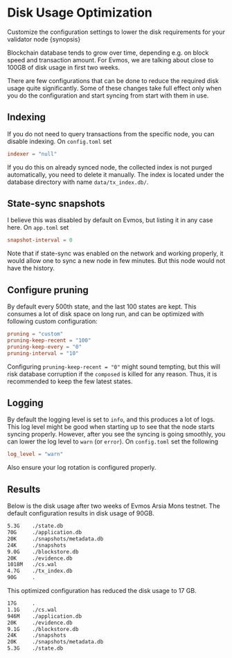 <!--
order: 3
-->

# Disk Usage Optimization

Customize the configuration settings to lower the disk requirements for your validator node {synopsis}

Blockchain database tends to grow over time, depending e.g. on block
speed and transaction amount. For Evmos, we are talking about close to
100GB of disk usage in first two weeks.

There are few configurations that can be done to reduce the required
disk usage quite significantly. Some of these changes take full effect
only when you do the configuration and start syncing from start with
them in use.

## Indexing

If you do not need to query transactions from the specific node, you can
disable indexing. On `config.toml` set

```toml
indexer = "null"
```

If you do this on already synced node, the collected index is not purged
automatically, you need to delete it manually. The index is located
under the database directory with name `data/tx_index.db/`.

## State-sync snapshots

I believe this was disabled by default on Evmos, but listing it in any
case here. On `app.toml` set

```toml
snapshot-interval = 0
```

Note that if state-sync was enabled on the network and working properly,
it would allow one to sync a new node in few minutes. But this node
would not have the history.

## Configure pruning

By default every 500th state, and the last 100 states are kept. This
consumes a lot of disk space on long run, and can be optimized with
following custom configuration:

```toml
pruning = "custom"
pruning-keep-recent = "100"
pruning-keep-every = "0"
pruning-interval = "10"
```

Configuring `pruning-keep-recent = "0"` might sound tempting, but this
will risk database corruption if the `composed` is killed for any reason.
Thus, it is recommended to keep the few latest states.

## Logging

By default the logging level is set to `info`, and this produces a lot of
logs. This log level might be good when starting up to see that the
node starts syncing properly. However, after you see the syncing is
going smoothly, you can lower the log level to `warn` (or `error`). On
`config.toml` set the following

```toml
log_level = "warn"
```

Also ensure your log rotation is configured properly.

## Results

Below is the disk usage after two weeks of Evmos Arsia Mons testnet. The default
configuration results in disk usage of 90GB.

```bash
5.3G    ./state.db
70G     ./application.db
20K     ./snapshots/metadata.db
24K     ./snapshots
9.0G    ./blockstore.db
20K     ./evidence.db
1018M   ./cs.wal
4.7G    ./tx_index.db
90G     .
```

This optimized configuration has reduced the disk usage to 17 GB.

```bash
17G     .
1.1G    ./cs.wal
946M    ./application.db
20K     ./evidence.db
9.1G    ./blockstore.db
24K     ./snapshots
20K     ./snapshots/metadata.db
5.3G    ./state.db
```
